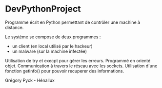 # DevPythonProject
Programme écrit en Python permettant de contrôler une machine à distance.

Le système se compose de deux programmes :
- un client (en local utilisé par le hackeur)
- un malware (sur la machine infectée)

Utilisation de try et execpt pour gérer les erreurs.
Programmé en orienté objet. 
Communication à travers le réseau avec les sockets.
Utilisation d'une fonction getinfo() pour pouvoir recuperer des informations.

Grégory Pyck - Hénallux
